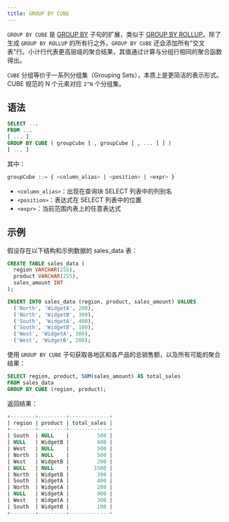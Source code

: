 ```yaml
---
title: GROUP BY CUBE
---
```


`GROUP BY CUBE` 是 [GROUP BY](index.md) 子句的扩展，类似于 [GROUP BY ROLLUP](group-by-rollup.md)。除了生成 `GROUP BY ROLLUP` 的所有行之外，`GROUP BY CUBE` 还会添加所有"交叉表"行。小计行代表更高层级的聚合结果，其值通过计算与分组行相同的聚合函数得出。

`CUBE` 分组等价于一系列分组集（Grouping Sets），本质上是更简洁的表示形式。CUBE 规范的 N 个元素对应 `2^N` 个分组集。

## 语法

```sql
SELECT ...
FROM ...
[ ... ]
GROUP BY CUBE ( groupCube [ , groupCube [ , ... ] ] )
[ ... ]
```

其中：
```sql
groupCube ::= { <column_alias> | <position> | <expr> }
```

- `<column_alias>`：出现在查询块 SELECT 列表中的列别名
- `<position>`：表达式在 SELECT 列表中的位置
- `<expr>`：当前范围内表上的任意表达式

## 示例

假设存在以下结构和示例数据的 sales_data 表：

```sql
CREATE TABLE sales_data (
  region VARCHAR(255),
  product VARCHAR(255),
  sales_amount INT
);

INSERT INTO sales_data (region, product, sales_amount) VALUES
  ('North', 'WidgetA', 200),
  ('North', 'WidgetB', 300),
  ('South', 'WidgetA', 400),
  ('South', 'WidgetB', 100),
  ('West', 'WidgetA', 300),
  ('West', 'WidgetB', 200);
```

使用 `GROUP BY CUBE` 子句获取各地区和各产品的总销售额，以及所有可能的聚合结果：

```sql
SELECT region, product, SUM(sales_amount) AS total_sales
FROM sales_data
GROUP BY CUBE (region, product);
```

返回结果：
```sql
+--------+---------+-------------+
| region | product | total_sales |
+--------+---------+-------------+
| South  | NULL    |         500 |
| NULL   | WidgetB |         600 |
| West   | NULL    |         500 |
| North  | NULL    |         500 |
| West   | WidgetB |         200 |
| NULL   | NULL    |        1500 |
| North  | WidgetB |         300 |
| South  | WidgetA |         400 |
| North  | WidgetA |         200 |
| NULL   | WidgetA |         900 |
| West   | WidgetA |         300 |
| South  | WidgetB |         100 |
+--------+---------+-------------+
```